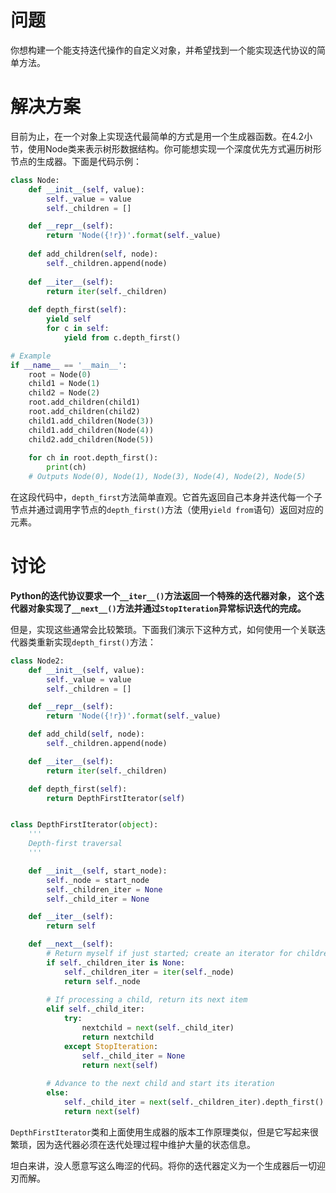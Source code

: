 # 问题
你想构建一个能支持迭代操作的自定义对象，并希望找到一个能实现迭代协议的简单方法。

# 解决方案
目前为止，在一个对象上实现迭代最简单的方式是用一个生成器函数。在4.2小节，使用Node类来表示树形数据结构。你可能想实现一个深度优先方式遍历树形节点的生成器。下面是代码示例：
```python
class Node:
    def __init__(self, value):
        self._value = value
        self._children = []

    def __repr__(self):
        return 'Node({!r})'.format(self._value)
        
    def add_children(self, node):
        self._children.append(node)
    
    def __iter__(self):
        return iter(self._children)
    
    def depth_first(self):
        yield self
        for c in self:
            yield from c.depth_first()

# Example
if __name__ == '__main__':
    root = Node(0)
    child1 = Node(1)
    child2 = Node(2)
    root.add_children(child1)
    root.add_children(child2)
    child1.add_children(Node(3))
    child1.add_children(Node(4))
    child2.add_children(Node(5))
    
    for ch in root.depth_first():
        print(ch)
    # Outputs Node(0), Node(1), Node(3), Node(4), Node(2), Node(5)
```
在这段代码中，`depth_first`方法简单直观。它首先返回自己本身并迭代每一个子节点并通过调用字节点的`depth_first()`方法（使用`yield from`语句）返回对应的元素。


# 讨论
**Python的迭代协议要求一个` __iter__() `方法返回一个特殊的迭代器对象， 这个迭代器对象实现了` __next__() `方法并通过` StopIteration `异常标识迭代的完成。**

但是，实现这些通常会比较繁琐。下面我们演示下这种方式，如何使用一个关联迭代器类重新实现`depth_first()`方法：
```python
class Node2:
    def __init__(self, value):
        self._value = value
        self._children = []

    def __repr__(self):
        return 'Node({!r})'.format(self._value)

    def add_child(self, node):
        self._children.append(node)

    def __iter__(self):
        return iter(self._children)

    def depth_first(self):
        return DepthFirstIterator(self)


class DepthFirstIterator(object):
    '''
    Depth-first traversal
    '''

    def __init__(self, start_node):
        self._node = start_node
        self._children_iter = None
        self._child_iter = None

    def __iter__(self):
        return self

    def __next__(self):
        # Return myself if just started; create an iterator for children
        if self._children_iter is None:
            self._children_iter = iter(self._node)
            return self._node
            
        # If processing a child, return its next item
        elif self._child_iter:
            try:
                nextchild = next(self._child_iter)
                return nextchild
            except StopIteration:
                self._child_iter = None
                return next(self)
                
        # Advance to the next child and start its iteration
        else:
            self._child_iter = next(self._children_iter).depth_first()
            return next(self)

```
`DepthFirstIterator`类和上面使用生成器的版本工作原理类似，但是它写起来很繁琐，因为迭代器必须在迭代处理过程中维护大量的状态信息。

坦白来讲，没人愿意写这么晦涩的代码。将你的迭代器定义为一个生成器后一切迎刃而解。

